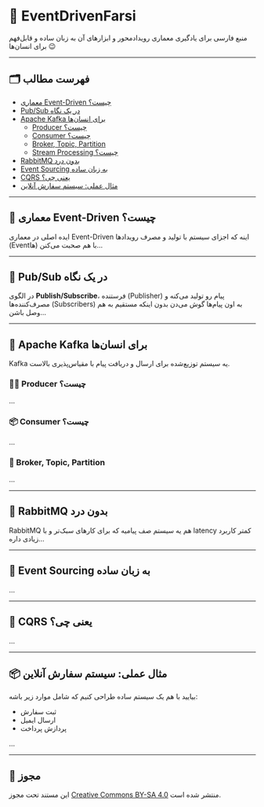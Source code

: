 # 📘 EventDrivenFarsi

منبع فارسی برای یادگیری معماری رویداد‌محور و ابزارهای آن به زبان ساده و قابل‌فهم برای انسان‌ها 😉

---

## 🗂 فهرست مطالب

- [معماری Event-Driven چیست؟](#معماری-event-driven-چیست؟)
- [Pub/Sub در یک نگاه](#pubsub-در-یک-نگاه)
- [Apache Kafka برای انسان‌ها](#apache-kafka-برای-انسان‌ها)
  - [Producer چیست؟](#producer-چیست؟)
  - [Consumer چیست؟](#consumer-چیست؟)
  - [Broker, Topic, Partition](#broker-topic-partition)
  - [Stream Processing چیست؟](#stream-processing-چیست؟)
- [RabbitMQ بدون درد](#rabbitmq-بدون-درد)
- [Event Sourcing به زبان ساده](#event-sourcing-به-زبان-ساده)
- [CQRS یعنی چی؟](#cqrs-یعنی-چی؟)
- [مثال عملی: سیستم سفارش آنلاین](#مثال-عملی-سیستم-سفارش-آنلاین)

---

## 🧩 معماری Event-Driven چیست؟

ایده اصلی در معماری Event-Driven اینه که اجزای سیستم با تولید و مصرف رویدادها (Eventها) با هم صحبت می‌کنن...

---

## 🔔 Pub/Sub در یک نگاه

در الگوی **Publish/Subscribe**، فرستنده (Publisher) پیام رو تولید می‌کنه و مصرف‌کننده‌ها (Subscribers) به اون پیام‌ها گوش می‌دن بدون اینکه مستقیم به هم وصل باشن...

---

## 🧱 Apache Kafka برای انسان‌ها

Kafka یه سیستم توزیع‌شده برای ارسال و دریافت پیام با مقیاس‌پذیری بالاست.

### 🧑‍🏭 Producer چیست؟
...

### 📦 Consumer چیست؟
...

### 🧵 Broker, Topic, Partition
...

---

## 🐰 RabbitMQ بدون درد

RabbitMQ هم یه سیستم صف پیامیه که برای کارهای سبک‌تر و با latency کمتر کاربرد زیادی داره...

---

## 🔁 Event Sourcing به زبان ساده

...

---

## 🧠 CQRS یعنی چی؟

...

---

## 📦 مثال عملی: سیستم سفارش آنلاین

بیایید با هم یک سیستم ساده طراحی کنیم که شامل موارد زیر باشه:
- ثبت سفارش
- ارسال ایمیل
- پردازش پرداخت

...

---

## 📝 مجوز

این مستند تحت مجوز [Creative Commons BY-SA 4.0](https://creativecommons.org/licenses/by-sa/4.0/) منتشر شده است.
